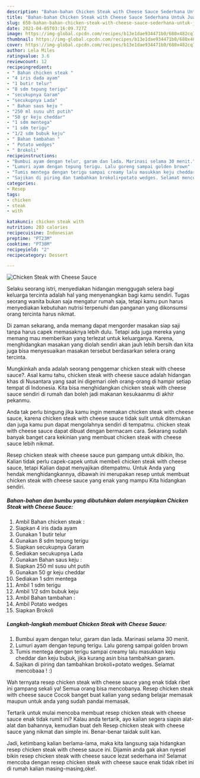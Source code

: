 ```yaml
---
description: "Bahan-bahan Chicken Steak with Cheese Sauce Sederhana Untuk Jualan"
title: "Bahan-bahan Chicken Steak with Cheese Sauce Sederhana Untuk Jualan"
slug: 650-bahan-bahan-chicken-steak-with-cheese-sauce-sederhana-untuk-jualan
date: 2021-04-05T03:16:09.727Z
image: https://img-global.cpcdn.com/recipes/b13e1dae934471b0/680x482cq70/chicken-steak-with-cheese-sauce-foto-resep-utama.jpg
thumbnail: https://img-global.cpcdn.com/recipes/b13e1dae934471b0/680x482cq70/chicken-steak-with-cheese-sauce-foto-resep-utama.jpg
cover: https://img-global.cpcdn.com/recipes/b13e1dae934471b0/680x482cq70/chicken-steak-with-cheese-sauce-foto-resep-utama.jpg
author: Lela Miles
ratingvalue: 3.6
reviewcount: 12
recipeingredient:
- " Bahan chicken steak "
- "4 iris dada ayam"
- "1 butir telur"
- "8 sdm tepung terigu"
- "secukupnya Garam"
- "secukupnya Lada"
- " Bahan saus keju "
- "250 ml susu uht putih"
- "50 gr keju cheddar"
- "1 sdm mentega"
- "1 sdm terigu"
- "1/2 sdm bubuk keju"
- " Bahan tambahan "
- " Potato wedges"
- " Brokoli"
recipeinstructions:
- "Bumbui ayam dengan telur, garam dan lada. Marinasi selama 30 menit."
- "Lumuri ayam dengan tepung terigu. Lalu goreng sampai golden brown"
- "Tumis mentega dengan terigu sampai creamy lalu masukkan keju cheddar dan keju bubuk, jika kurang asin bisa tambahkan garam."
- "Sajikan di piring dan tambahkan brokoli+potato wedges. Selamat mencobaaa ! :)"
categories:
- Resep
tags:
- chicken
- steak
- with

katakunci: chicken steak with 
nutrition: 203 calories
recipecuisine: Indonesian
preptime: "PT23M"
cooktime: "PT30M"
recipeyield: "2"
recipecategory: Dessert

---
```



![Chicken Steak with Cheese Sauce](https://img-global.cpcdn.com/recipes/b13e1dae934471b0/680x482cq70/chicken-steak-with-cheese-sauce-foto-resep-utama.jpg)

Selaku seorang istri, menyediakan hidangan menggugah selera bagi keluarga tercinta adalah hal yang menyenangkan bagi kamu sendiri. Tugas seorang  wanita bukan saja mengatur rumah saja, tetapi kamu pun harus menyediakan kebutuhan nutrisi terpenuhi dan panganan yang dikonsumsi orang tercinta harus nikmat.

Di zaman  sekarang, anda memang dapat mengorder masakan siap saji tanpa harus capek memasaknya lebih dulu. Tetapi ada juga mereka yang memang mau memberikan yang terlezat untuk keluarganya. Karena, menghidangkan masakan yang diolah sendiri akan jauh lebih bersih dan kita juga bisa menyesuaikan masakan tersebut berdasarkan selera orang tercinta. 



Mungkinkah anda adalah seorang penggemar chicken steak with cheese sauce?. Asal kamu tahu, chicken steak with cheese sauce adalah hidangan khas di Nusantara yang saat ini digemari oleh orang-orang di hampir setiap tempat di Indonesia. Kita bisa menghidangkan chicken steak with cheese sauce sendiri di rumah dan boleh jadi makanan kesukaanmu di akhir pekanmu.

Anda tak perlu bingung jika kamu ingin memakan chicken steak with cheese sauce, karena chicken steak with cheese sauce tidak sulit untuk ditemukan dan juga kamu pun dapat mengolahnya sendiri di tempatmu. chicken steak with cheese sauce dapat dibuat dengan bermacam cara. Sekarang sudah banyak banget cara kekinian yang membuat chicken steak with cheese sauce lebih nikmat.

Resep chicken steak with cheese sauce pun gampang untuk dibikin, lho. Kalian tidak perlu capek-capek untuk membeli chicken steak with cheese sauce, tetapi Kalian dapat menyajikan ditempatmu. Untuk Anda yang hendak menghidangkannya, dibawah ini merupakan resep untuk membuat chicken steak with cheese sauce yang enak yang mampu Kita hidangkan sendiri.

<!--inarticleads1-->

##### Bahan-bahan dan bumbu yang dibutuhkan dalam menyiapkan Chicken Steak with Cheese Sauce:

1. Ambil  Bahan chicken steak :
1. Siapkan 4 iris dada ayam
1. Gunakan 1 butir telur
1. Gunakan 8 sdm tepung terigu
1. Siapkan secukupnya Garam
1. Sediakan secukupnya Lada
1. Gunakan  Bahan saus keju :
1. Siapkan 250 ml susu uht putih
1. Gunakan 50 gr keju cheddar
1. Sediakan 1 sdm mentega
1. Ambil 1 sdm terigu
1. Ambil 1/2 sdm bubuk keju
1. Ambil  Bahan tambahan :
1. Ambil  Potato wedges
1. Siapkan  Brokoli




<!--inarticleads2-->

##### Langkah-langkah membuat Chicken Steak with Cheese Sauce:

1. Bumbui ayam dengan telur, garam dan lada. Marinasi selama 30 menit.
1. Lumuri ayam dengan tepung terigu. Lalu goreng sampai golden brown
1. Tumis mentega dengan terigu sampai creamy lalu masukkan keju cheddar dan keju bubuk, jika kurang asin bisa tambahkan garam.
1. Sajikan di piring dan tambahkan brokoli+potato wedges. Selamat mencobaaa ! :)




Wah ternyata resep chicken steak with cheese sauce yang enak tidak ribet ini gampang sekali ya! Semua orang bisa mencobanya. Resep chicken steak with cheese sauce Cocok banget buat kalian yang sedang belajar memasak maupun untuk anda yang sudah pandai memasak.

Tertarik untuk mulai mencoba membuat resep chicken steak with cheese sauce enak tidak rumit ini? Kalau anda tertarik, ayo kalian segera siapin alat-alat dan bahannya, kemudian buat deh Resep chicken steak with cheese sauce yang nikmat dan simple ini. Benar-benar taidak sulit kan. 

Jadi, ketimbang kalian berlama-lama, maka kita langsung saja hidangkan resep chicken steak with cheese sauce ini. Dijamin anda gak akan nyesel bikin resep chicken steak with cheese sauce lezat sederhana ini! Selamat mencoba dengan resep chicken steak with cheese sauce enak tidak ribet ini di rumah kalian masing-masing,oke!.

